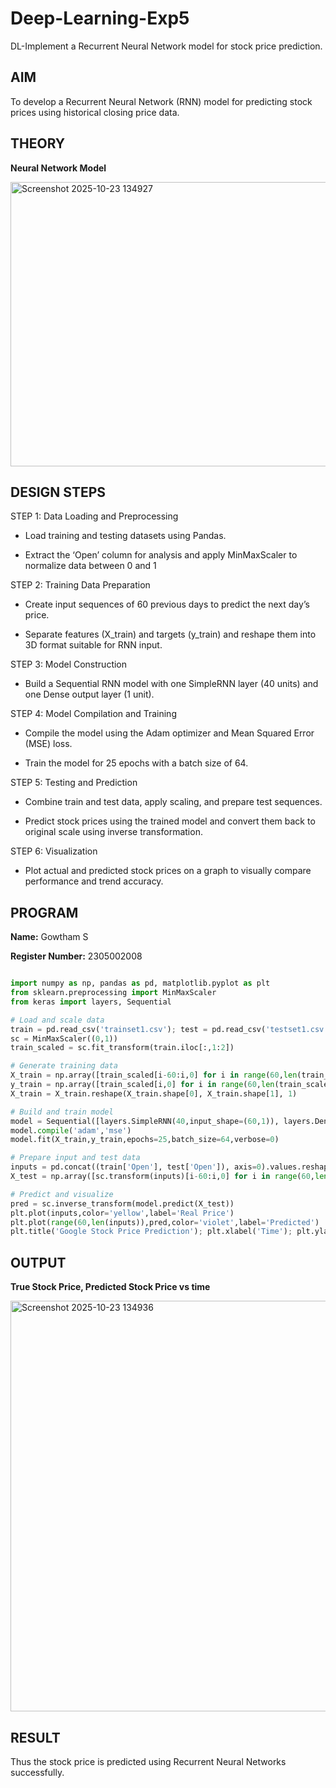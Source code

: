 # Deep-Learning-Exp5

DL-Implement a Recurrent Neural Network model for stock price prediction.

## **AIM**

To develop a Recurrent Neural Network (RNN) model for predicting stock prices using historical closing price data.

## **THEORY**

**Neural Network Model**

<img width="1006" height="455" alt="Screenshot 2025-10-23 134927" src="https://github.com/user-attachments/assets/7c266d5a-51db-4815-803e-bfcfff6ca66e" />



## **DESIGN STEPS**

STEP 1: Data Loading and Preprocessing

  - Load training and testing datasets using Pandas.

  - Extract the ‘Open’ column for analysis and apply MinMaxScaler to normalize data between 0 and 1


STEP 2: Training Data Preparation

  - Create input sequences of 60 previous days to predict the next day’s price.

  - Separate features (X_train) and targets (y_train) and reshape them into 3D format suitable for RNN input.

STEP 3: Model Construction

  - Build a Sequential RNN model with one SimpleRNN layer (40 units) and one Dense output layer (1 unit).

STEP 4: Model Compilation and Training

  - Compile the model using the Adam optimizer and Mean Squared Error (MSE) loss.

  - Train the model for 25 epochs with a batch size of 64.

STEP 5: Testing and Prediction

  - Combine train and test data, apply scaling, and prepare test sequences.

  - Predict stock prices using the trained model and convert them back to original scale using inverse transformation.

STEP 6: Visualization

  - Plot actual and predicted stock prices on a graph to visually compare performance and trend accuracy.

## **PROGRAM**


**Name:** Gowtham S

**Register Number:** 2305002008


```python

import numpy as np, pandas as pd, matplotlib.pyplot as plt
from sklearn.preprocessing import MinMaxScaler
from keras import layers, Sequential

# Load and scale data
train = pd.read_csv('trainset1.csv'); test = pd.read_csv('testset1.csv')
sc = MinMaxScaler((0,1))
train_scaled = sc.fit_transform(train.iloc[:,1:2])

# Generate training data
X_train = np.array([train_scaled[i-60:i,0] for i in range(60,len(train_scaled))])
y_train = np.array([train_scaled[i,0] for i in range(60,len(train_scaled))])
X_train = X_train.reshape(X_train.shape[0], X_train.shape[1], 1)

# Build and train model
model = Sequential([layers.SimpleRNN(40,input_shape=(60,1)), layers.Dense(1)])
model.compile('adam','mse')
model.fit(X_train,y_train,epochs=25,batch_size=64,verbose=0)

# Prepare input and test data
inputs = pd.concat((train['Open'], test['Open']), axis=0).values.reshape(-1,1)
X_test = np.array([sc.transform(inputs)[i-60:i,0] for i in range(60,len(inputs))]).reshape(-1,60,1)

# Predict and visualize
pred = sc.inverse_transform(model.predict(X_test))
plt.plot(inputs,color='yellow',label='Real Price')
plt.plot(range(60,len(inputs)),pred,color='violet',label='Predicted')
plt.title('Google Stock Price Prediction'); plt.xlabel('Time'); plt.ylabel('Price'); plt.legend(); plt.show()

````





## **OUTPUT**


**True Stock Price, Predicted Stock Price vs time**

<img width="782" height="657" alt="Screenshot 2025-10-23 134936" src="https://github.com/user-attachments/assets/7570500d-370a-4331-8dfa-59193468f3e1" />




## **RESULT**

Thus the stock price is predicted using Recurrent Neural Networks successfully.
